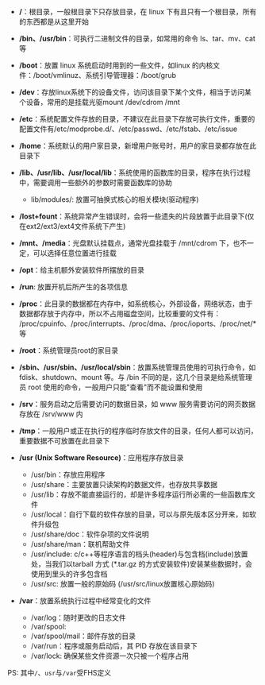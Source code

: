 - **/**：根目录，一般根目录下只存放目录，在 linux 下有且只有一个根目录，所有的东西都是从这里开始

- **/bin、/usr/bin**：可执行二进制文件的目录，如常用的命令 ls、tar、mv、cat 等

- **/boot**：放置 linux 系统启动时用到的一些文件，如linux 的内核文件：/boot/vmlinuz、系统引导管理器：/boot/grub

- **/dev**：存放linux系统下的设备文件，访问该目录下某个文件，相当于访问某个设备，常用的是挂载光驱mount /dev/cdrom /mnt

- **/etc**：系统配置文件存放的目录，不建议在此目录下存放可执行文件，重要的配置文件有/etc/modprobe.d/、/etc/passwd、/etc/fstab、/etc/issue

- **/home**：系统默认的用户家目录，新增用户账号时，用户的家目录都存放在此目录下

- **/lib、/usr/lib、/usr/local/lib**：系统使用的函数库的目录，程序在执行过程中，需要调用一些额外的参数时需要函数库的协助
  * lib/modules/: 放置可抽换式核心的相关模块(驱动程序)

- **/lost+fount**：系统异常产生错误时，会将一些遗失的片段放置于此目录下(仅在ext2/ext3/ext4文件系统下产生)

- **/mnt、/media**：光盘默认挂载点，通常光盘挂载于 /mnt/cdrom 下，也不一定，可以选择任意位置进行挂载

- **/opt**：给主机额外安装软件所摆放的目录

- **/run**: 放置开机后所产生的各项信息 

- **/proc**：此目录的数据都在内存中，如系统核心，外部设备，网络状态，由于数据都存放于内存中，所以不占用磁盘空间，比较重要的文件有：
/proc/cpuinfo、/proc/interrupts、/proc/dma、/proc/ioports、/proc/net/* 等

- **/root**：系统管理员root的家目录

- **/sbin、/usr/sbin、/usr/local/sbin**：放置系统管理员使用的可执行命令，如 fdisk、shutdown、mount 等。与 /bin 不同的是，这几个目录是给系统管理员 root 使用的命令，一般用户只能"查看"而不能设置和使用

- **/srv**：服务启动之后需要访问的数据目录，如 www 服务需要访问的网页数据存放在 /srv/www 内

- **/tmp**：一般用户或正在执行的程序临时存放文件的目录，任何人都可以访问，重要数据不可放置在此目录下

- **/usr (Unix Software Resource)**：应用程序存放目录
  * /usr/bin：存放应用程序
  * /usr/share：主要放置只读架构的数据文件，也存放共享数据
  * /usr/lib：存放不能直接运行的，却是许多程序运行所必需的一些函数库文件
  * /usr/local：自行下载的软件存放的目录，可以与原先版本区分开来，如软件升级包
  * /usr/share/doc：软件杂项的文件说明
  * /usr/share/man：联机帮助文件
  * /usr/include: c/c++等程序语言的档头(header)与包含档(include)放置处，当我们以tarball 方式 (*.tar.gz 的方式安装软件)安装某些数据时，会使用到里头的许多包含档
  * /usr/src: 放置一般的原始码 (/usr/src/linux放置核心原始码)
- **/var**：放置系统执行过程中经常变化的文件
  * /var/log：随时更改的日志文件
  * /var/spool: 
  * /var/spool/mail：邮件存放的目录
  * /var/run：程序或服务启动后，其 PID 存放在该目录下
  * /var/lock: 确保某些文件资源一次只被一个程序占用

PS: 其中`/`、`usr`与`/var`受FHS定义